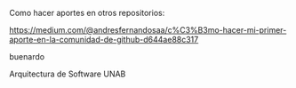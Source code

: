 Como hacer aportes en otros repositorios:

https://medium.com/@andresfernandosaa/c%C3%B3mo-hacer-mi-primer-aporte-en-la-comunidad-de-github-d644ae88c317

buenardo

Arquitectura de Software
UNAB
